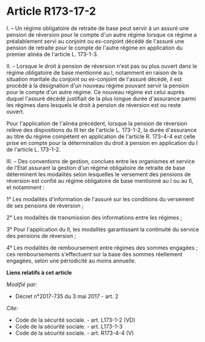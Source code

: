 # Article R173-17-2

I. – Un régime obligatoire de retraite de base peut servir à un assuré une pension de réversion pour le compte d'un autre
régime lorsque ce régime a préalablement servi au conjoint ou ex-conjoint décédé de l'assuré une pension de retraite pour le
compte de l'autre régime en application du premier alinéa de l'article L. 173-1-3. 

II. – Lorsque le droit à pension de réversion n'est pas ou plus ouvert dans le régime obligatoire de base mentionné au I,
notamment en raison de la situation maritale du conjoint ou ex-conjoint de l'assuré décédé, il est procédé à la désignation
d'un nouveau régime pouvant servir la pension pour le compte d'un autre régime. Ce nouveau régime est celui auprès duquel
l'assuré décédé justifiait de la plus longue durée d'assurance parmi les régimes dans lesquels le droit à pension de
réversion est ou reste ouvert. 

Pour l'application de l'alinéa précédent, lorsque la pension de réversion relève des dispositions du III ter de l'article L.
173-1-2, la durée d'assurance au titre du régime compétent en application de l'article R. 173-4-4 est celle prise en compte
pour la détermination du droit à pension en application du I de l'article L. 173-1-2. 

III. – Des conventions de gestion, conclues entre les organismes et service de l'Etat assurant la gestion d'un régime
obligatoire de retraite de base déterminent les modalités selon lesquelles le versement des pensions de réversion est confié
au régime obligatoire de base mentionné au I ou au II, et notamment : 

1° Les modalités d'information de l'assuré sur les conditions du versement de ses pensions de réversion ; 

2° Les modalités de transmission des informations entre les régimes ; 

3° Pour l'application du II, les modalités garantissant la continuité du service des pensions de réversion ; 

4° Les modalités de remboursement entre régimes des sommes engagées ; ces remboursements s'effectuent sur la base des sommes
réellement engagées, selon une périodicité au moins annuelle.

**Liens relatifs à cet article**

_Modifié par_:

  - Décret n°2017-735 du 3 mai 2017 - art. 2

_Cite_:

  - Code de la sécurité sociale. - art. L173-1-2 (VD)
  - Code de la sécurité sociale. - art. L173-1-3
  - Code de la sécurité sociale. - art. R173-4-4 (V)
